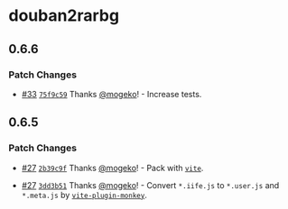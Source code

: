 # douban2rarbg

## 0.6.6

### Patch Changes

- [#33](https://github.com/mogeko/userscripts/pull/33) [`75f9c59`](https://github.com/mogeko/userscripts/commit/75f9c59f3fa6dbb9700ae81479dec91bfcf43643) Thanks [@mogeko](https://github.com/mogeko)! - Increase tests.

## 0.6.5

### Patch Changes

- [#27](https://github.com/mogeko/userscripts/pull/27) [`2b39c9f`](https://github.com/mogeko/userscripts/commit/2b39c9f4ee6a1b4008ca6691d1060e64d464c61c) Thanks [@mogeko](https://github.com/mogeko)! - Pack with [`vite`](https://vitejs.dev).

- [#27](https://github.com/mogeko/userscripts/pull/27) [`3dd3b51`](https://github.com/mogeko/userscripts/commit/3dd3b5103ca9ac0e5240ba6f9f28d475ed234bc8) Thanks [@mogeko](https://github.com/mogeko)! - Convert `*.iife.js` to `*.user.js` and `*.meta.js` by [`vite-plugin-monkey`](https://github.com/lisonge/vite-plugin-monkey/tree/main).
